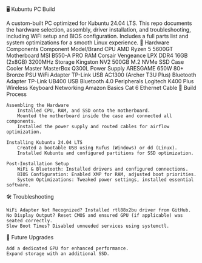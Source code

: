 🖥️ Kubuntu PC Build

A custom-built PC optimized for Kubuntu 24.04 LTS. This repo documents the hardware selection, assembly, driver installation, and troubleshooting, including WiFi setup and BIOS configuration. Includes a full parts list and system optimizations for a smooth Linux experience.
🔧 Hardware Components
Component	Model/Brand
CPU	AMD Ryzen 5 5600GT
Motherboard	MSI B550-A PRO
RAM	Corsair Vengeance LPX DDR4 16GB (2x8GB) 3200MHz
Storage	Kingston NV2 500GB M.2 NVMe SSD
Case	Cooler Master MasterBox Q300L
Power Supply	ARESGAME 650W 80+ Bronze PSU
WiFi Adapter	TP-Link USB AC1300 (Archer T3U Plus)
Bluetooth Adapter	TP-Link UB400 USB Bluetooth 4.0
Peripherals	Logitech K400 Plus Wireless Keyboard
Networking	Amazon Basics Cat 6 Ethernet Cable
📖 Build Process

    Assembling the Hardware
        Installed CPU, RAM, and SSD onto the motherboard.
        Mounted the motherboard inside the case and connected all components.
        Installed the power supply and routed cables for airflow optimization.

    Installing Kubuntu 24.04 LTS
        Created a bootable USB using Rufus (Windows) or dd (Linux).
        Installed Kubuntu and configured partitions for SSD optimization.

    Post-Installation Setup
        WiFi & Bluetooth: Installed drivers and configured connections.
        BIOS Configuration: Enabled XMP for RAM, adjusted boot priorities.
        System Optimizations: Tweaked power settings, installed essential software.

🛠 Troubleshooting

    WiFi Adapter Not Recognized? Installed rtl88x2bu driver from GitHub.
    No Display Output? Reset CMOS and ensured GPU (if applicable) was seated correctly.
    Slow Boot Times? Disabled unneeded services using systemctl.

🚀 Future Upgrades

    Add a dedicated GPU for enhanced performance.
    Expand storage with an additional SSD.

